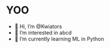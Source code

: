 # YOO

- 👋 Hi, I’m @Kwiators
- 👀 I’m interested in abcd
- 🌱 I’m currently learning ML in Python

<!---
Kwiators/Kwiators is a ✨ special ✨ repository because its `README.md` (this file) appears on your GitHub profile.
You can click the Preview link to take a look at your changes.
--->
